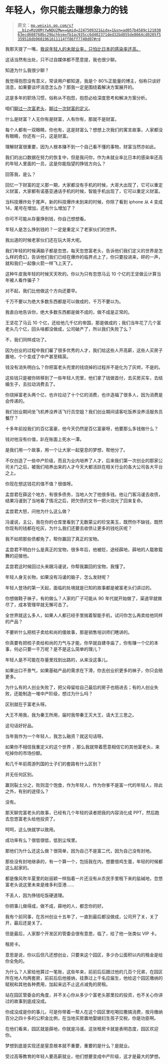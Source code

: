 # 年轻人，你只能去赚想象力的钱

> 原文：[`mp.weixin.qq.com/s?__biz=MzU0MjYwNDU2Mw==&mid=2247509321&idx=1&sn=ad057b4589c12103063ecd608768bc29&chksm=fb1ac935cc6d402371ded32bd855de8664cd0205f5359518db9601961611114ff86ff7740d07#rd`](http://mp.weixin.qq.com/s?__biz=MzU0MjYwNDU2Mw==&mid=2247509321&idx=1&sn=ad057b4589c12103063ecd608768bc29&chksm=fb1ac935cc6d402371ded32bd855de8664cd0205f5359518db9601961611114ff86ff7740d07#rd)

我那天提了一嘴，[我说年轻人的未就业率，只怕比日本的感染率还高。](http://mp.weixin.qq.com/s?__biz=MzU3NDc5Nzc0NQ==&mid=2247522050&idx=1&sn=1c26541e4430d4b7e417379514c39769&chksm=fd2e35dcca59bcca077e155fd5c827e9805fc44a5f41082ef53610b8b92b4517bd5177e2c82c&scene=21#wechat_redirect)

这话当然有出处，只不过自媒体都不愿意提，我也很少聊。

知道为什么我很少聊？

我觉得抱怨没有意义，常读用户都知道，我是个 80%正能量的博主，俗称只谈好消息，如果要谈坏消息怎么办？那我一定是围绕着解决方案展开的。

这是多年的职场习惯，俗称从不抱怨，抱怨必给深度思考和解决方案分析。

咱们[聊过一次富老头](http://mp.weixin.qq.com/s?__biz=MzU0MjYwNDU2Mw==&mid=2247509303&idx=1&sn=fefdfc46e12c577aaec7aa0213010e0f&chksm=fb1ac94bcc6d405d07b5c8023ba1919442759f915e9047be6152e5eb8e4af3a77344812a8261&scene=21#wechat_redirect)，[聊过一次财富的定义](http://mp.weixin.qq.com/s?__biz=MzU0MjYwNDU2Mw==&mid=2247509315&idx=2&sn=ebaefd77e3b7d2149febf17deddf1375&chksm=fb1ac93fcc6d4029013241ce620eadd75c96bdb19e8f978f9dfac38538f26c3dd082e3052c0b&scene=21#wechat_redirect)。

什么是财富？人无你有是财富，人有你有，那就不是财富。

每个人都有一双眼睛，你也有，这是财富么？想想上次我们的寓言故事，人家都没有眼睛，你还有一只，这是财富。

理解财富很重要，因为人根本赚不到一个自己看不懂的事物，财富当然亦如此。

我们的出口数据在努力的恢复中，但是我问你，作为未就业率比日本的感染率还高的年轻人里面的一员，这是你能指望的挣钱方向么？

回答我，是么？

回忆一下财富的定义那一期，大家都没有手机的时候，大哥大出现了，它可以重定义财富，大家都有诺基亚通话手机的时候，智能手机出现了，它可以重定义财富。

当科技爆炸处于尾声，新的科技爆炸未到来的时候，你除了看到 iphone 从 4 变成 14，尾号在增加，还有什么增加了？

你可不可能从存量挣到钱，你自己想想看。

年轻人是怎么挣到钱的？一定是重定义了老家伙们的世界。

我出道的时候老家伙们还在玩大哥大呢。

我们年轻的时候满脑子都是忽悠，每天忽悠富老头，告诉他们我们定义的世界是怎么样的奇幻，告诉他们我们已经在爆炸的临界点上了，你只要投进来，砰的一声，就和我们一起像火箭一样飞上天了。

这种牛皮我年轻的时候天天吹的。你以为只有忽悠马云 10 个亿的王坚做云计算当年被人看作骗子？

对不起，我们比他做这个方向还要早。

千万不要以为绝大多数东西都是可以做成的，千万不要以为。

我直白地告诉你，绝大多数东西都是做不成的，做不成是正常的。

王坚花了马云 10 个亿，还给他几千亿的帝国，那是做成的；我们当年花了几个富老头几个亿，回头啥都没做成，公司破产了，所以我们失败了么？

不，我们同样成功了。

因为创业的过程中我们雇了很多优秀的人才，我们给这些人开高薪，这些人买房子置地，个个变成了中产甚至精英。

钱没有消失明白么？你把富老头兜里的钱烧掉的过程并不是化为了灰烬，不是的。

这些钱只是被你转移到了一些年轻人兜里，他们拿了钱做首付，去买房买车，去结婚生子，去拉动消费去了。

你烧掉富老头两个亿，也许拉动了十个亿的消费，也许造福了很多人，因为消费是会传递的。

我们创业期间坐飞机养没养活飞行员空姐？我们创业期间请客吃饭养没养活服务员餐厅？

十多年前投我们的百亿富豪，他今天仍然是百亿富豪呀，他要那么多钱做什么？

钱对他没有价值，趴在账面上死水一潭。

是我们用一个故事，用一个让大家一起窒息的梦想，帮他分了。

不仅创造了一些中产阶级，而且为业内培养了人才，后来我们第一次创业的那家公司关门之后，被我们培养出来的人才今天大都活跃在相关行业的各大公司各大平台之上。

你现在想这钱花的值不值？很值呀。

孟尝君在薛这个地方，有很多债务，当地人欠了他很多钱。他让门客冯谖去收债，结果冯谖到了当地看了情况之后，把欠债的文书一把火烧光了回来复命。

孟尝君大怒，问他为什么这么做？

冯谖说，主公，我在你的仓库里看到了无数蒙尘的珍宝美玉，既然你不缺钱，既然你现有的钱都在吃灰，为什么我们还要去收债让更多的钱吃灰呢？

我不如把那些债都免了，帮你赢回了真正的宝物。

孟尝君不明白什么是真正的宝物，很多年后，他被贬，途经薛地，薛地的人载歌载舞的迎接他。

孟尝君这时候回过头来跟冯谖说，你帮我赢回的宝物，我懂了。

年轻人身无长物，如果没有冯谖的脑子，怎么发财呢？

年轻人登场的第一天起，面临的处境就是已知的故事都是被富老头们讲过的。

你想做鞋子袜子，有的做么？人家的厂子可能从 90 年代就开始做了，渠道早就做尽了，成本管理早就无懈可击了。

全世界就这么多人，如果人人都已经手里揣着智能手机，试问你怎么再卖给他同样的产品？

不要听什么把梳子卖给和尚的傻故事，那是销售培训师们瞎讲的。

你真要有把梳子卖给和尚的力气与才能，你早就自建寺庙了，你有赚一个亿的本事，何必只要一千万呢？是不是这么简单的理儿？

年轻人是不可能在存量里找到出路的，从来没这事儿。

如果出口不景气，如果基础产品的需求在下滑，你去创业织更多的袜子，你只会赔更多。

为什么有的人创业失败了，把父母留给自己最后的房子也赔进去；有的人创业失败，还能制造一堆中产阶级，想过为什么吗？

区别就在于富老头呀。

大王不用我，我为秦王所用，届时我带秦王灭大王，请大王三思之。

这句话好好品。

当年我作为一个年轻人，我怎么融资？就这句话呀。

如果你不相信我重定义的这个世界 ，那么我就带着愿意相信它的其他富老头，来吃掉你的市场份额。

和几千年前周游列国的士子们的套路有什么区别？

并无任何区别。

赢则裂土分之，败则混个饱食，作为年轻人，作为你爹不是富一代的年轻人，除此之外，有别的途径么？

没有。

那天聊完富老头的故事，已经有几个年轻的读者把我的内容消化成 PPT，然后跑去忽悠富老头给他投资了。

呵呵，这么快就学以致用。

成功率有么？很低很低，低到尘埃里。

那他们为什么还这么做？很简单，因为自己不是富二代，因为自己没有封地。

那些没有封地继承的，有一个算一个，包括我在内，想要借鸡生蛋，年轻的时候都这么起家的。

都是像风吹半夏里的赵丽颖一样指着一片还没有从农民手里租下来的盐碱地，忽悠富老头说这里未来是维多利亚港......

不丢人，因为挣钱吃饭硬道理。

你把事儿做得成，做不成，薛地的人，都念你的好。

我有个前同事，在苏州创业十五年了，一直到最后都没做成，公司开了关，关了开，最后还是关了。

但是最后，人家那个开发区的管委会很有意思，临了，给了他一张类似 VIP 卡。

租房卡。

意思是说，你以后但凡还想创业，只要来这个园区，多少办公面积以内的租金是给你全免的。

为什么？人家给他算过一笔账，这些年来，前前后后跟过他的几百个兄弟，在园区所在地人均两套房，前前后后他接纳，挂靠过上千名应届生，他给这个园区缴纳的赋税和其他各种费用，加起来远不止这点减免的房租。

站在园区管委会的角度，并不关心你从多少个富老头那里拉的投资，也不关心你讲过的故事到底成没成。

你成没成是你的事儿，可是你带着一帮人在这个园区里吃喝拉撒搞消费，按月缴纳百分之四十多的公积金比例，在当地买房置地娶媳妇生孩子交税，你是功臣啊。

在他们看来，园区就是薛地，你就是冯谖。这张租房卡就是表明态度，园区欢迎你。

梦想到底是实现还是窒息根本就不重要，重要的是什么？是就业。

受过高等教育的年轻人要高薪就业，他们想要变成中产阶级，这才是最大的梦想。